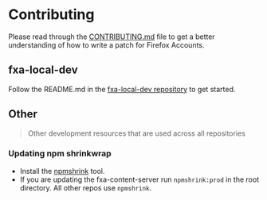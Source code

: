 # Contributing

Please read through the [CONTRIBUTING.md](https://github.com/mozilla/fxa/blob/master/CONTRIBUTING.md) file
to get a better understanding of how to write a patch for Firefox Accounts.

## fxa-local-dev

Follow the README.md in the [fxa-local-dev repository](https://github.com/mozilla/fxa-local-dev)
to get started.

## Other

> Other development resources that are used across all repositories

### Updating npm shrinkwrap

* Install the [npmshrink](https://www.npmjs.com/package/npmshrink) tool.
* If you are updating the fxa-content-server run `npmshrink:prod` in the root directory.
All other repos use `npmshrink`.
